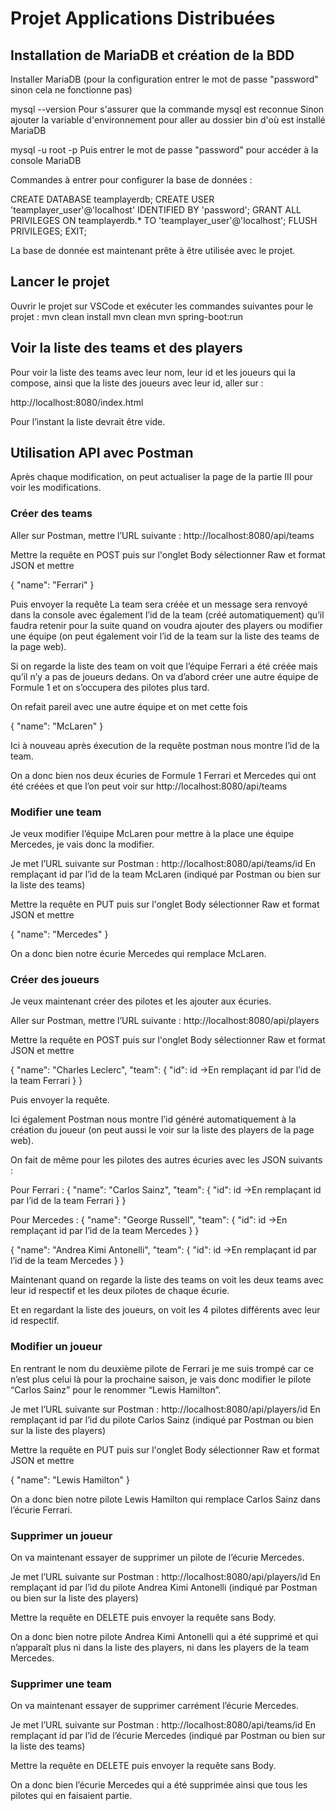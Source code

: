 # Projet Applications Distribuées

## Installation de MariaDB et création de la BDD

Installer MariaDB (pour la configuration entrer le mot de passe "password" sinon cela ne fonctionne pas)

mysql --version
Pour s'assurer que la commande mysql est reconnue
Sinon ajouter la variable d'environnement pour aller au dossier bin d'où est installé MariaDB

mysql -u root -p
Puis entrer le mot de passe "password" pour accéder à la console MariaDB

Commandes à entrer pour configurer la base de données :

CREATE DATABASE teamplayerdb;
CREATE USER 'teamplayer_user'@'localhost' IDENTIFIED BY 'password';
GRANT ALL PRIVILEGES ON teamplayerdb.* TO 'teamplayer_user'@'localhost';
FLUSH PRIVILEGES;
EXIT;

La base de donnée est maintenant prête à être utilisée avec le projet.

## Lancer le projet

Ouvrir le projet sur VSCode et exécuter les commandes suivantes pour le projet :
mvn clean install
mvn clean
mvn spring-boot:run

## Voir la liste des teams et des players

Pour voir la liste des teams avec leur nom, leur id et les joueurs qui la compose, ainsi que la liste des joueurs avec leur id, aller sur :

http://localhost:8080/index.html

Pour l’instant la liste devrait être vide.

## Utilisation API avec Postman

Après chaque modification, on peut actualiser la page de la partie III pour voir les modifications.

### Créer des teams

Aller sur Postman, mettre l’URL suivante :
http://localhost:8080/api/teams

Mettre la requête en POST puis sur l'onglet Body sélectionner Raw et format JSON et mettre

{
	"name": "Ferrari"
}

Puis envoyer la requête
La team sera créée et un message sera renvoyé dans la console avec également l’id de la team (créé automatiquement) qu’il faudra retenir pour la suite quand on voudra ajouter des players ou modifier une équipe (on peut également voir l’id de la team sur la liste des teams de la page web).

Si on regarde la liste des team on voit que l’équipe Ferrari a été créée mais qu’il n’y a pas de joueurs dedans. On va d’abord créer une autre équipe de Formule 1 et on s’occupera des pilotes plus tard.

On refait pareil avec une autre équipe et on met cette fois

{
	"name": "McLaren"
}

Ici à nouveau après éxecution de la requête postman nous montre l’id de la team.

On a donc bien nos deux écuries de Formule 1 Ferrari et Mercedes qui ont été créées et que l’on peut voir sur http://localhost:8080/api/teams

### Modifier une team

Je veux modifier l’équipe McLaren pour mettre à la place une équipe Mercedes, je vais donc la modifier.

Je met l’URL suivante sur Postman :
http://localhost:8080/api/teams/id En remplaçant id par l’id de la team McLaren (indiqué par Postman ou bien sur la liste des teams)

Mettre la requête en PUT puis sur l'onglet Body sélectionner Raw et format JSON et mettre

{
	"name": "Mercedes"
}

On a donc bien notre écurie Mercedes qui remplace McLaren.

### Créer des joueurs

Je veux maintenant créer des pilotes et les ajouter aux écuries.

Aller sur Postman, mettre l’URL suivante :
http://localhost:8080/api/players

Mettre la requête en POST puis sur l'onglet Body sélectionner Raw et format JSON et mettre

{
	"name": "Charles Leclerc",
	"team": {
		"id": id →En remplaçant id par l’id de la team Ferrari
	}
}

Puis envoyer la requête.

Ici également Postman nous montre l’id généré automatiquement à la création du joueur (on peut aussi le voir sur la liste des players de la page web).

On fait de même pour les pilotes des autres écuries avec les JSON suivants :

Pour Ferrari :
{
	"name": "Carlos Sainz",
	"team": {
		"id": id →En remplaçant id par l’id de la team Ferrari
	}
}

Pour Mercedes :
{
	"name": "George Russell",
	"team": {
		"id": id →En remplaçant id par l’id de la team Mercedes
	}
}

{
	"name": "Andrea Kimi Antonelli",
	"team": {
		"id": id →En remplaçant id par l’id de la team Mercedes
	}
}

Maintenant quand on regarde la liste des teams on voit les deux teams avec leur id respectif et les deux pilotes de chaque écurie.

Et en regardant la liste des joueurs, on voit les 4 pilotes différents avec leur id respectif.

### Modifier un joueur

En rentrant le nom du deuxième pilote de Ferrari je me suis trompé car ce n’est plus celui là pour la prochaine saison, je vais donc modifier le pilote “Carlos Sainz” pour le renommer “Lewis Hamilton”.

Je met l’URL suivante sur Postman :
http://localhost:8080/api/players/id En remplaçant id par l’id du pilote Carlos Sainz (indiqué par Postman ou bien sur la liste des players)

Mettre la requête en PUT puis sur l'onglet Body sélectionner Raw et format JSON et mettre

{
	"name": "Lewis Hamilton"
}

On a donc bien notre pilote Lewis Hamilton qui remplace Carlos Sainz dans l’écurie Ferrari.

### Supprimer un joueur

On va maintenant essayer de supprimer un pilote de l’écurie Mercedes.

Je met l’URL suivante sur Postman :
http://localhost:8080/api/players/id En remplaçant id par l’id du pilote Andrea Kimi Antonelli (indiqué par Postman ou bien sur la liste des players)

Mettre la requête en DELETE puis envoyer la requête sans Body.

On a donc bien notre pilote Andrea Kimi Antonelli qui a été supprimé et qui n’apparaît plus ni dans la liste des players, ni dans les players de la team Mercedes.

### Supprimer une team

On va maintenant essayer de supprimer carrément l’écurie Mercedes.

Je met l’URL suivante sur Postman :
http://localhost:8080/api/teams/id En remplaçant id par l’id de l’écurie Mercedes (indiqué par Postman ou bien sur la liste des teams)

Mettre la requête en DELETE puis envoyer la requête sans Body.

On a donc bien l’écurie Mercedes qui a été supprimée ainsi que tous les pilotes qui en faisaient partie.